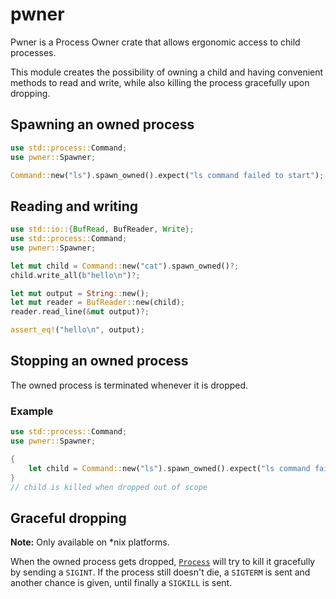 # pwner

Pwner is a Process Owner crate that allows ergonomic access to child processes.

This module creates the possibility of owning a child and having convenient methods to
read and write, while also killing the process gracefully upon dropping.

## Spawning an owned process

```rust
use std::process::Command;
use pwner::Spawner;

Command::new("ls").spawn_owned().expect("ls command failed to start");
```

## Reading and writing

```rust
use std::io::{BufRead, BufReader, Write};
use std::process::Command;
use pwner::Spawner;

let mut child = Command::new("cat").spawn_owned()?;
child.write_all(b"hello\n")?;

let mut output = String::new();
let mut reader = BufReader::new(child);
reader.read_line(&mut output)?;

assert_eq!("hello\n", output);
```

## Stopping an owned process

The owned process is terminated whenever it is dropped.

### Example

```rust
use std::process::Command;
use pwner::Spawner;

{
    let child = Command::new("ls").spawn_owned().expect("ls command failed to start");
}
// child is killed when dropped out of scope
```

## Graceful dropping

**Note:** Only available on *nix platforms.

When the owned process gets dropped, [`Process`](trait.Process.html) will try to
kill it gracefully by sending a `SIGINT`. If the process still doesn't die,
a `SIGTERM` is sent and another chance is given, until finally a `SIGKILL` is sent.
